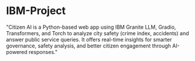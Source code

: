 # IBM-Project
"Citizen AI is a Python-based web app using IBM Granite LLM, Gradio, Transformers, and Torch to analyze city safety (crime index, accidents) and answer public service queries. It offers real-time insights for smarter governance, safety analysis, and better citizen engagement through AI-powered responses."
